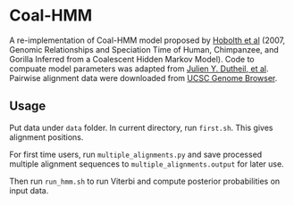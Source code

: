 # Coal-HMM
A re-implementation of Coal-HMM model proposed by [Hobolth et al](https://doi.org/10.1371/journal.pgen.0030007) (2007, Genomic Relationships and Speciation Time of Human, Chimpanzee, and Gorilla Inferred from a Coalescent Hidden Markov Model). Code to compuate model parameters was adapted from [Julien Y. Dutheil, et al](https://doi.org/10.1534/genetics.109.103010). Pairwise alignment data were downloaded from [UCSC Genome Browser](https://hgdownload.soe.ucsc.edu/downloads.html).

## Usage
Put data under `data` folder. In current directory, run `first.sh`. This gives alignment positions. 

For first time users, run `multiple_alignments.py` and save processed multiple alignment sequences to `multiple_alignments.output` for later use. 

Then run `run_hmm.sh` to run Viterbi and compute posterior probabilities on input data.
